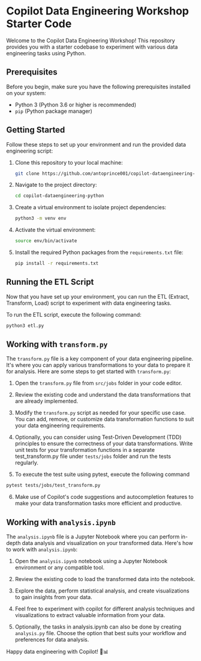 # Copilot Data Engineering Workshop Starter Code

Welcome to the Copilot Data Engineering Workshop! This repository provides you with a starter codebase to experiment with various data engineering tasks using Python. 

## Prerequisites

Before you begin, make sure you have the following prerequisites installed on your system:

- Python 3 (Python 3.6 or higher is recommended)
- `pip` (Python package manager)

## Getting Started

Follow these steps to set up your environment and run the provided data engineering script:

1. Clone this repository to your local machine:

   ```bash
   git clone https://github.com/antoprince001/copilot-dataengineering-python/
   ```

2. Navigate to the project directory:

   ```bash
   cd copilot-dataengineering-python
   ```

3. Create a virtual environment to isolate project dependencies:

   ```bash
   python3 -m venv env
   ```

4. Activate the virtual environment:

   ```bash
   source env/bin/activate
   ```

5. Install the required Python packages from the `requirements.txt` file:

   ```bash
   pip install -r requirements.txt
   ```

## Running the ETL Script

Now that you have set up your environment, you can run the ETL (Extract, Transform, Load) script to experiment with data engineering tasks.

To run the ETL script, execute the following command:

```bash
python3 etl.py
```

## Working with `transform.py`

The `transform.py` file is a key component of your data engineering pipeline. It's where you can apply various transformations to your data to prepare it for analysis. Here are some steps to get started with `transform.py`:

1. Open the `transform.py` file from `src/jobs` folder in your code editor.

2. Review the existing code and understand the data transformations that are already implemented.

3. Modify the `transform.py` script as needed for your specific use case. You can add, remove, or customize data transformation functions to suit your data engineering requirements.

4. Optionally, you can consider using Test-Driven Development (TDD) principles to ensure the correctness of your data transformations. Write unit tests for your transformation functions in a separate test_transform.py file under `tests/jobs` folder and run the tests regularly.

5. To execute the test suite using pytest, execute the following command
```bash
pytest tests/jobs/test_transform.py

```

6. Make use of Copilot's code suggestions and autocompletion features to make your data transformation tasks more efficient and productive.

## Working with `analysis.ipynb`

The `analysis.ipynb` file is a Jupyter Notebook where you can perform in-depth data analysis and visualization on your transformed data. Here's how to work with `analysis.ipynb`:

1. Open the `analysis.ipynb` notebook using a Jupyter Notebook environment or any compatible tool.

2. Review the existing code to load the transformed data into the notebook.

3. Explore the data, perform statistical analysis, and create visualizations to gain insights from your data.

4. Feel free to experiment with copilot for different analysis techniques and visualizations to extract valuable information from your data.

5. Optionally, the tasks in analysis.ipynb can also be done by creating `analysis.py` file. Choose the option that best suits your workflow and preferences for data analysis.

Happy data engineering with Copilot! 🚀📊
